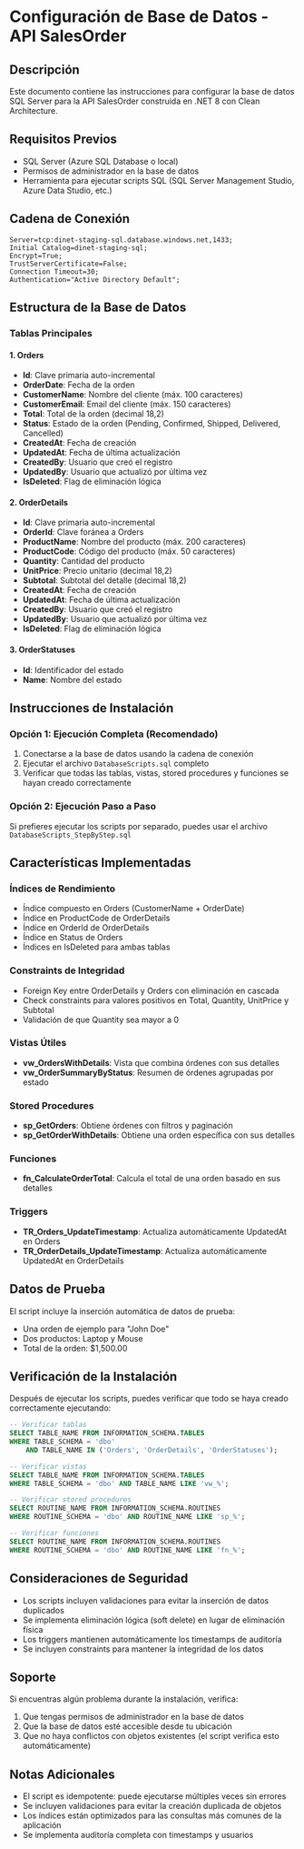 # Configuración de Base de Datos - API SalesOrder

## Descripción
Este documento contiene las instrucciones para configurar la base de datos SQL Server para la API SalesOrder construida en .NET 8 con Clean Architecture.

## Requisitos Previos
- SQL Server (Azure SQL Database o local)
- Permisos de administrador en la base de datos
- Herramienta para ejecutar scripts SQL (SQL Server Management Studio, Azure Data Studio, etc.)

## Cadena de Conexión
```
Server=tcp:dinet-staging-sql.database.windows.net,1433;
Initial Catalog=dinet-staging-sql;
Encrypt=True;
TrustServerCertificate=False;
Connection Timeout=30;
Authentication="Active Directory Default";
```

## Estructura de la Base de Datos

### Tablas Principales

#### 1. Orders
- **Id**: Clave primaria auto-incremental
- **OrderDate**: Fecha de la orden
- **CustomerName**: Nombre del cliente (máx. 100 caracteres)
- **CustomerEmail**: Email del cliente (máx. 150 caracteres)
- **Total**: Total de la orden (decimal 18,2)
- **Status**: Estado de la orden (Pending, Confirmed, Shipped, Delivered, Cancelled)
- **CreatedAt**: Fecha de creación
- **UpdatedAt**: Fecha de última actualización
- **CreatedBy**: Usuario que creó el registro
- **UpdatedBy**: Usuario que actualizó por última vez
- **IsDeleted**: Flag de eliminación lógica

#### 2. OrderDetails
- **Id**: Clave primaria auto-incremental
- **OrderId**: Clave foránea a Orders
- **ProductName**: Nombre del producto (máx. 200 caracteres)
- **ProductCode**: Código del producto (máx. 50 caracteres)
- **Quantity**: Cantidad del producto
- **UnitPrice**: Precio unitario (decimal 18,2)
- **Subtotal**: Subtotal del detalle (decimal 18,2)
- **CreatedAt**: Fecha de creación
- **UpdatedAt**: Fecha de última actualización
- **CreatedBy**: Usuario que creó el registro
- **UpdatedBy**: Usuario que actualizó por última vez
- **IsDeleted**: Flag de eliminación lógica

#### 3. OrderStatuses
- **Id**: Identificador del estado
- **Name**: Nombre del estado

## Instrucciones de Instalación

### Opción 1: Ejecución Completa (Recomendado)
1. Conectarse a la base de datos usando la cadena de conexión
2. Ejecutar el archivo `DatabaseScripts.sql` completo
3. Verificar que todas las tablas, vistas, stored procedures y funciones se hayan creado correctamente

### Opción 2: Ejecución Paso a Paso
Si prefieres ejecutar los scripts por separado, puedes usar el archivo `DatabaseScripts_StepByStep.sql`

## Características Implementadas

### Índices de Rendimiento
- Índice compuesto en Orders (CustomerName + OrderDate)
- Índice en ProductCode de OrderDetails
- Índice en OrderId de OrderDetails
- Índice en Status de Orders
- Índices en IsDeleted para ambas tablas

### Constraints de Integridad
- Foreign Key entre OrderDetails y Orders con eliminación en cascada
- Check constraints para valores positivos en Total, Quantity, UnitPrice y Subtotal
- Validación de que Quantity sea mayor a 0

### Vistas Útiles
- **vw_OrdersWithDetails**: Vista que combina órdenes con sus detalles
- **vw_OrderSummaryByStatus**: Resumen de órdenes agrupadas por estado

### Stored Procedures
- **sp_GetOrders**: Obtiene órdenes con filtros y paginación
- **sp_GetOrderWithDetails**: Obtiene una orden específica con sus detalles

### Funciones
- **fn_CalculateOrderTotal**: Calcula el total de una orden basado en sus detalles

### Triggers
- **TR_Orders_UpdateTimestamp**: Actualiza automáticamente UpdatedAt en Orders
- **TR_OrderDetails_UpdateTimestamp**: Actualiza automáticamente UpdatedAt en OrderDetails

## Datos de Prueba
El script incluye la inserción automática de datos de prueba:
- Una orden de ejemplo para "John Doe"
- Dos productos: Laptop y Mouse
- Total de la orden: $1,500.00

## Verificación de la Instalación
Después de ejecutar los scripts, puedes verificar que todo se haya creado correctamente ejecutando:

```sql
-- Verificar tablas
SELECT TABLE_NAME FROM INFORMATION_SCHEMA.TABLES 
WHERE TABLE_SCHEMA = 'dbo' 
    AND TABLE_NAME IN ('Orders', 'OrderDetails', 'OrderStatuses');

-- Verificar vistas
SELECT TABLE_NAME FROM INFORMATION_SCHEMA.TABLES 
WHERE TABLE_SCHEMA = 'dbo' AND TABLE_NAME LIKE 'vw_%';

-- Verificar stored procedures
SELECT ROUTINE_NAME FROM INFORMATION_SCHEMA.ROUTINES 
WHERE ROUTINE_SCHEMA = 'dbo' AND ROUTINE_NAME LIKE 'sp_%';

-- Verificar funciones
SELECT ROUTINE_NAME FROM INFORMATION_SCHEMA.ROUTINES 
WHERE ROUTINE_SCHEMA = 'dbo' AND ROUTINE_NAME LIKE 'fn_%';
```

## Consideraciones de Seguridad
- Los scripts incluyen validaciones para evitar la inserción de datos duplicados
- Se implementa eliminación lógica (soft delete) en lugar de eliminación física
- Los triggers mantienen automáticamente los timestamps de auditoría
- Se incluyen constraints para mantener la integridad de los datos

## Soporte
Si encuentras algún problema durante la instalación, verifica:
1. Que tengas permisos de administrador en la base de datos
2. Que la base de datos esté accesible desde tu ubicación
3. Que no haya conflictos con objetos existentes (el script verifica esto automáticamente)

## Notas Adicionales
- El script es idempotente: puede ejecutarse múltiples veces sin errores
- Se incluyen validaciones para evitar la creación duplicada de objetos
- Los índices están optimizados para las consultas más comunes de la aplicación
- Se implementa auditoría completa con timestamps y usuarios
